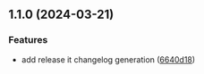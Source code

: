 

## 1.1.0 (2024-03-21)


### Features

* add release it changelog generation ([6640d18](https://github.com/fireflysemantics/release-test/commit/6640d182bd491324e2f97d824dacf94b232056e2))
